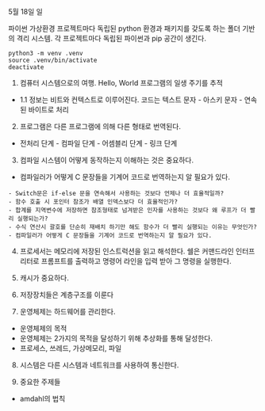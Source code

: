 5월 18일 일

파이썬 가상환경
프로젝트마다 독립된 python 환경과 패키지를 갖도록 하는 폴더 기반의 격리 시스템.
각 프로젝트마다 독립된 파이썬과 pip 공간이 생긴다.
```
python3 -m venv .venv
source .venv/bin/activate
deactivate
```

1. 컴퓨터 시스템으로의 여행. Hello, World 프로그램의 일생 주기를 추적
- 1.1 정보는 비트와 컨텍스트로 이루어진다.
코드는 텍스트 문자 - 아스키 문자 - 연속된 바이트로 처리


2. 프로그램은 다른 프로그램에 의해 다른 형태로 번역된다.
  - 전처리 단계 - 컴파일 단계 - 어셈블리 단계 - 링크 단계


3. 컴파일 시스템이 어떻게 동작하는지 이해하는 것은 중요하다.
 - 컴파일러가 어떻게 C 문장들을 기계어 코드로 번역하는지 알 필요가 있다.
```
- Switch문은 if-else 문을 연속해서 사용하는 것보다 언제나 더 효율적일까?
- 함수 호출 시 포인터 참조가 배열 인덱스보다 더 효율적인가?
- 합계를 지역변수에 저장하면 참조형태로 넘겨받은 인자를 사용하는 것보다 왜 루프가 더 빨리 실행되는가?
- 수식 연산시 괄호를 단순히 재배치 하기만 해도 함수가 더 빨리 실행되는 이유는 무엇인가?
- 컴파일러가 어떻게 C 문장들을 기계어 코드로 번역하는지 알 필요가 있다.
```

4. 프로세서는 메모리에 저장된 인스트럭션을 읽고 해석한다.
쉘은 커맨드라인 인터프리터로 프롬프트를 출력하고 명령어 라인을 입력 받아 그 명령을 실행한다.

5. 캐시가 중요하다.

6. 저장장치들은 계층구조를 이룬다

7. 운영체제는 하드웨어를 관리한다.
- 운영체제의 목적
- 운영체제는 2가지의 목적을 달성하기 위해 추상화를 통해 달성한다.
- 프로세스, 쓰레드, 가상메모리, 파일
8. 시스템은 다른 시스템과 네트워크를 사용하여 통신한다.

9. 중요한 주제들
- amdahl의 법칙




